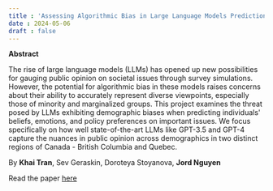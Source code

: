 ```yaml
---
title : 'Assessing Algorithmic Bias in Large Language Models Predictions of Public Opinion Across Demographics'
date : 2024-05-06
draft : false 
---
```



**Abstract**

The rise of large language models (LLMs) has opened up new possibilities for gauging public opinion on societal issues through survey simulations. However, the potential for algorithmic bias in these models raises concerns about their ability to accurately represent diverse viewpoints, especially those of minority and marginalized groups. This project examines the threat posed by LLMs exhibiting demographic biases when predicting individuals' beliefs, emotions, and policy preferences on important issues. We focus specifically on how well state-of-the-art LLMs like GPT-3.5 and GPT-4 capture the nuances in public opinion across demographics in two distinct regions of Canada - British Columbia and Quebec.

By **Khai Tran**, Sev Geraskin, Doroteya Stoyanova, **Jord Nguyen**

Read the paper [here](https://www.apartresearch.com/project/assessing-algorithmic-bias-in-large-language-models-predictions-of-public-opinion-across-demographics-6c5c4) 

